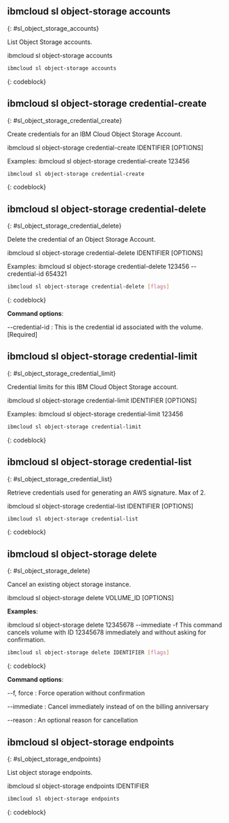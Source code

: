 


## ibmcloud sl object-storage accounts
{: #sl_object_storage_accounts}

List Object Storage accounts.

ibmcloud sl object-storage accounts

```bash
ibmcloud sl object-storage accounts
```
{: codeblock}


## ibmcloud sl object-storage credential-create
{: #sl_object_storage_credential_create}

Create credentials for an IBM Cloud Object Storage Account.

ibmcloud sl object-storage credential-create IDENTIFIER [OPTIONS]

Examples:
	ibmcloud sl object-storage credential-create 123456

```bash
ibmcloud sl object-storage credential-create
```
{: codeblock}


## ibmcloud sl object-storage credential-delete
{: #sl_object_storage_credential_delete}

Delete the credential of an Object Storage Account.

ibmcloud sl object-storage credential-delete IDENTIFIER [OPTIONS]

Examples:
	ibmcloud sl object-storage credential-delete 123456 --credential-id 654321

```bash
ibmcloud sl object-storage credential-delete [flags]
```
{: codeblock}


**Command options**:

--credential-id
:    This is the credential id associated with the volume. [Required]

## ibmcloud sl object-storage credential-limit
{: #sl_object_storage_credential_limit}

Credential limits for this IBM Cloud Object Storage account.

ibmcloud sl object-storage credential-limit IDENTIFIER [OPTIONS]

Examples:
	ibmcloud sl object-storage credential-limit 123456

```bash
ibmcloud sl object-storage credential-limit
```
{: codeblock}


## ibmcloud sl object-storage credential-list
{: #sl_object_storage_credential_list}

Retrieve credentials used for generating an AWS signature. Max of 2.

ibmcloud sl object-storage credential-list IDENTIFIER [OPTIONS]

```bash
ibmcloud sl object-storage credential-list
```
{: codeblock}


## ibmcloud sl object-storage delete
{: #sl_object_storage_delete}

Cancel an existing object storage instance.

ibmcloud sl object-storage delete VOLUME_ID [OPTIONS]

**Examples**:

   ibmcloud sl object-storage delete 12345678 --immediate -f 
   This command cancels volume with ID 12345678 immediately and without asking for confirmation.

```bash
ibmcloud sl object-storage delete IDENTIFIER [flags]
```
{: codeblock}


**Command options**:

--f, force
:    Force operation without confirmation

--immediate
:    Cancel immediately instead of on the billing anniversary

--reason
:    An optional reason for cancellation

## ibmcloud sl object-storage endpoints
{: #sl_object_storage_endpoints}

List object storage endpoints.

ibmcloud sl object-storage endpoints IDENTIFIER

```bash
ibmcloud sl object-storage endpoints
```
{: codeblock}

